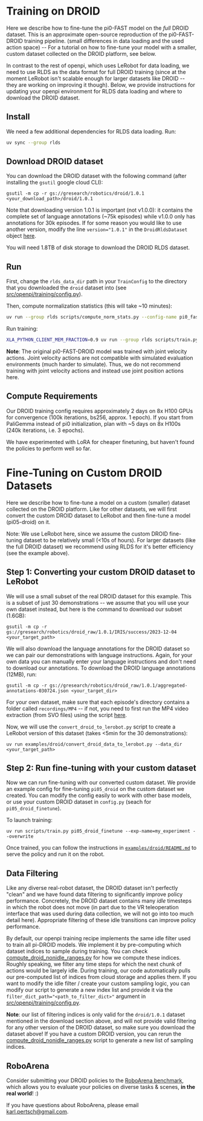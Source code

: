 # Training on DROID

Here we describe how to fine-tune the pi0-FAST model on the *full* DROID dataset. This is an approximate open-source reproduction of the pi0-FAST-DROID training pipeline.
(small differences in data loading and the used action space) -- For a tutorial on how to fine-tune your model with a smaller, custom dataset collected on the DROID platform, see below.

In contrast to the rest of openpi, which uses LeRobot for data loading, we need to use RLDS as the data format for full DROID training (since at the moment LeRobot isn't scalable enough 
for larger datasets like DROID -- they are working on improving it though). Below, we provide instructions for updating your openpi environment for RLDS data loading and where to download the DROID dataset.

## Install

We need a few additional dependencies for RLDS data loading. Run:
```bash
uv sync --group rlds
```

## Download DROID dataset

You can download the DROID dataset with the following command (after installing the `gsutil` google cloud CLI):
```
gsutil -m cp -r gs://gresearch/robotics/droid/1.0.1 <your_download_path>/droid/1.0.1
```

Note that downloading version 1.0.1 is important (not v1.0.0): it contains the complete set of language annotations (~75k episodes) while v1.0.0 only has annotations for 30k episodes. If for some reason you would like to use another version, modify the line `version="1.0.1"` in the `DroidRldsDataset` object [here](src/openpi/training/droid_rlds_dataset.py).

You will need 1.8TB of disk storage to download the DROID RLDS dataset.

## Run

First, change the `rlds_data_dir` path in your `TrainConfig` to the directory that you downloaded the `droid` dataset into (see [src/openpi/training/config.py](src/openpi/training/config.py)).

Then, compute normalization statistics (this will take ~10 minutes):
```bash
uv run --group rlds scripts/compute_norm_stats.py --config-name pi0_fast_droid_finetune
```

Run training:
```bash
XLA_PYTHON_CLIENT_MEM_FRACTION=0.9 uv run --group rlds scripts/train.py pi0_fast_droid_finetune --exp-name=my_experiment --overwrite
```

**Note**: The original pi0-FAST-DROID model was trained with joint velocity actions.
Joint velocity actions are not compatible with simulated evaluation environments (much harder to simulate). 
Thus, we do not recommend training with joint velocity actions and instead use joint position actions here.


## Compute Requirements

Our DROID training config requires approximately 2 days on 8x H100 GPUs for convergence (100k iterations, bs256, approx. 1 epoch).
If you start from PaliGemma instead of pi0 initialization, plan with ~5 days on 8x H100s (240k iterations, i.e. 3 epochs).

We have experimented with LoRA for cheaper finetuning, but haven't found the policies to perform well so far.


# Fine-Tuning on Custom DROID Datasets

Here we describe how to fine-tune a model on a custom (smaller) dataset collected on the DROID platform. Like for other datasets, we will first convert the custom DROID dataset to LeRobot and then fine-tune a model (pi05-droid) on it.

Note: We use LeRobot here, since we assume the custom DROID fine-tuning dataset to be relatively small (<10s of hours). For larger datasets (like the full DROID dataset) we recommend using RLDS for it's better efficiency (see the example above).


## Step 1: Converting your custom DROID dataset to LeRobot

We will use a small subset of the real DROID dataset for this example. This is a subset of just 30 demonstrations -- we assume that you will use your own dataset instead, but here is the command to download our subset (1.6GB):
```
gsutil -m cp -r gs://gresearch/robotics/droid_raw/1.0.1/IRIS/success/2023-12-04 <your_target_path>
```

We will also download the language annotations for the DROID dataset so we can pair our demonstrations with language instructions. Again, for your own data you can manually enter your language instructions and don't need to download our annotations. To download the DROID language annotations (12MB), run:
```
gsutil -m cp -r gs://gresearch/robotics/droid_raw/1.0.1/aggregated-annotations-030724.json <your_target_dir>
```

For your own dataset, make sure that each episode's directory contains a folder called `recordings/MP4` -- if not, you need to first run the MP4 video extraction (from SVO files) using the script [here](https://github.com/droid-dataset/droid/blob/main/scripts/convert/svo_to_mp4.py).

Now, we will use the `convert_droid_to_lerobot.py` script to create a LeRobot version of this dataset (takes <5min for the 30 demonstrations):
```
uv run examples/droid/convert_droid_data_to_lerobot.py --data_dir <your_target_path>
```

## Step 2: Run fine-tuning with your custom dataset

Now we can run fine-tuning with our converted custom dataset. We provide an example config for fine-tuning `pi05_droid` on the custom dataset we created. 
You can modify the config easily to work with other base models, or use your custom DROID dataset in `config.py` (seach for `pi05_droid_finetune`).

To launch training:
```
uv run scripts/train.py pi05_droid_finetune --exp-name=my_experiment --overwrite
```

Once trained, you can follow the instructions in [`examples/droid/README.md`](examples/droid/README.md) to serve the policy and run it on the robot.

## Data Filtering

Like any diverse real-robot dataset, the DROID dataset isn't perfectly "clean" and we have found data filtering to significantly improve policy performance. Concretely, the DROID dataset contains many *idle* timesteps in which the robot does not move (in part due to the VR teleoperation interface that was used during data collection, we will not go into too much detail here). Appropriate filtering of these idle transitions can improve policy performance.

By default, our openpi training recipe implements the same idle filter used to train all pi-DROID models. We implement it by pre-computing which dataset indices to sample during training. You can check [compute_droid_nonidle_ranges.py](examples/droid/compute_droid_nonidle_ranges.py) for how we compute these indices. Roughly speaking, we filter any time steps for which the next chunk of actions would be largely idle. During training, our code automatically pulls our pre-computed list of indices from cloud storage and applies them. If you want to modify the idle filter / create your custom sampling logic, you can modify our script to generate a new index list and provide it via the `filter_dict_path="<path_to_filter_dict>"` argument in [src/openpi/training/config.py](src/openpi/training/config.py).

**Note**: our list of filtering indices is only valid for the `droid/1.0.1` dataset mentioned in the download section above, and will not provide valid filtering for any other version of the DROID dataset, so make sure you download the dataset above! If you have a custom DROID version, you can rerun the [compute_droid_nonidle_ranges.py](examples/droid/compute_droid_nonidle_ranges.py) script to generate a new list of sampling indices.

## RoboArena

Consider submitting your DROID policies to the [RoboArena benchmark](https://robo-arena.github.io/), which allows you to evaluate your policies on diverse tasks & scenes, **in the real world**! :)

If you have questions about RoboArena, please email [karl.pertsch@gmail.com](mailto:karl.pertsch@gmail.com).
